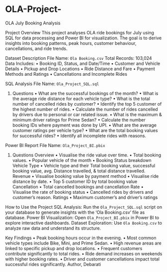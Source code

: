 # OLA-Project-

OLA July Booking Analysis

Project Overview
This project analyses OLA ride bookings for July using SQL for data processing and Power BI for visualization. The goal is to derive insights into booking patterns, peak hours, customer behaviour, cancellations, and ride trends.

Dataset Description
File Name: `Ola Booking.csv`
Total Records: 103,024
Data Includes:
•	Booking ID, Status, and Date/Time
•	Customer and Vehicle Details
•	Pickup and Drop Locations
•	Ride Distance and Fare
•	Payment Methods and Ratings
•	Cancellations and Incomplete Rides

SQL Analysis
File Name: `Ola_Project_SQL.sql`
1. Questions
•	What are the successful bookings of the month?
•	What is the average ride distance for each vehicle type?
•	What is the total number of cancelled rides by customer?
•	Identify the top 5 customer of the highest number of rides.
•	Calculate the number of rides cancelled by drivers due to personal or car related issue.
•	What is the maximum & minimum driver ratings for Prime Sedan?
•	Calculate the number booking IDs where payment was done by UPI.
•	What are the average customer ratings per vehicle type?
•	What are the total booking values for successful rides?
•	Identify all incomplete rides with reasons.


Power BI Report
File Name: `Ola_Project_BI.pbix`
1. Questions
Overview
•	Visualise the ride value over time.
•	Total booking values.
•	Popular vehicle of the month
•	Booking Status breakdown
Vehicle Type
•	Vehicle type and their Total booking value, successful booking value, avg. Distance travelled, & total distance travelled.
Revenue
•	Visualise booking value by payment method
•	Visualise ride distance by date.
•	Top 5 customer ID by total booking value
Cancellation
•	Total cancelled bookings and cancellation Rate
•	Visualise the rate of booking status
•	Cancelled rides by drivers and customer’s reason.
Ratings
•	Maximum customer’s and driver’s ratings


How to Use the Project
SQL Analysis: Run the `Ola_Project_SQL.sql` script on your database to generate insights with the ‘Ola Booking.csv’ file as database.
Power BI Visualization: Open `Ola_Project_BI.pbix` in Power BI to explore interactive dashboards.
Dataset Exploration: Use `Ola Booking.csv` to analyze raw data and understand its structure.

Key Findings
•	Peak booking hours occur in the evening.
•	Most common vehicle types include Bike, Mini, and Prime Sedan.
•	High revenue areas are linked to specific pickup and drop locations.
•	Frequent customers contribute significantly to total rides.
•	Ride demand increases on weekends with higher booking rates.
•	Driver and customer cancellations impact total successful rides significantly.
                                                                                                                                              Author,
                                                                                                                                              Debarati
